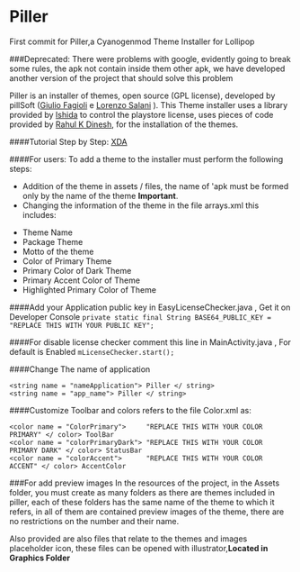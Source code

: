 # Piller
First commit for Piller,a Cyanogenmod Theme Installer for Lollipop

###Deprecated:
There were problems with google, evidently going to break some rules, the apk not contain inside them other apk, we have developed another version of the project that should solve this problem

Piller is an installer of themes, open source (GPL license), developed by pillSoft ([Giulio Fagioli](http://goo.gl/eBEyMb) e [Lorenzo Salani](http://goo.gl/zARfDu) ).
This Theme installer uses a library provided by [Ishida](https://github.com/ishida/android-easy-lvl) to control the playstore license, uses pieces of code provided by [Rahul K Dinesh](https://github.com/b16h22/Theme-Installer), for the installation of the themes.

####Tutorial Step by Step:
[XDA](http://forum.xda-developers.com/showpost.php?p=59672314&postcount=15)

####For users:
To add a theme to the installer must perform the following steps:
- Addition of the theme in assets / files, the name of 'apk must be formed only by the name of the theme **Important**.
- Changing the information of the theme in the file arrays.xml this includes:
* Theme Name
* Package Theme
* Motto of the theme
* Color of Primary Theme
* Primary Color of Dark Theme
* Primary Accent Color of Theme
* Highlighted Primary Color of Theme

####Add your Application public key in EasyLicenseChecker.java , Get it on Developer Console
`private static final String BASE64_PUBLIC_KEY = "REPLACE THIS WITH YOUR PUBLIC KEY";`

####For disable license checker comment this line in MainActivity.java , For default is Enabled
`mLicenseChecker.start();`

####Change The name of application
```
<string name = "nameApplication"> Piller </ string>
<string name = "app_name"> Piller </ string>
```

####Customize Toolbar and colors refers to the file Color.xml as:
```
<color name = "ColorPrimary">     "REPLACE THIS WITH YOUR COLOR PRIMARY" </ color> ToolBar
<color name = "colorPrimaryDark"> "REPLACE THIS WITH YOUR COLOR PRIMARY DARK" </ color> StatusBar
<color name = "colorAccent">      "REPLACE THIS WITH YOUR COLOR ACCENT" </ color> AccentColor
```

###For add preview images
In the resources of the project, in the Assets folder, you must create as many folders as there are themes included in piller, each of these folders has the same name of the theme to which it refers, in all of them are contained preview images of the theme, there are no restrictions on the number and their name.

Also provided are also files that relate to the themes and images placeholder icon, these files can be opened with illustrator,**Located in Graphics Folder**

